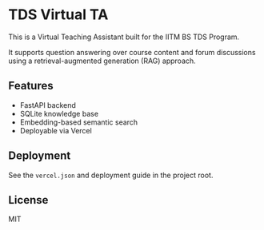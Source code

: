 # TDS Virtual TA

This is a Virtual Teaching Assistant built for the IITM BS TDS Program.

It supports question answering over course content and forum discussions using a retrieval-augmented generation (RAG) approach.

## Features
- FastAPI backend
- SQLite knowledge base
- Embedding-based semantic search
- Deployable via Vercel

## Deployment
See the `vercel.json` and deployment guide in the project root.

## License
MIT